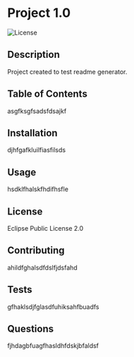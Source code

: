 # Project 1.0
![License](https://img.shields.io/badge/License-EPL_1.0-red.svg)

## Description
Project created to test readme generator.

## Table of Contents
asgfksgfsadsfdsajkf

## Installation
djhfgafkluilfiasfilsds

## Usage
hsdklfhalskfhdifhsfle

## License
Eclipse Public License 2.0

## Contributing
ahildfghalsdfdslfjdsfahd

## Tests
gfhaklsdjfglasdfuhiksahfbuadfs

## Questions
fjhdagbfuagfhasldhfdskjbfaldsf
